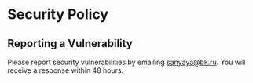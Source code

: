 # Security Policy

## Reporting a Vulnerability

Please report security vulnerabilities by emailing sanyaya@bk.ru. You will receive a response within 48 hours.
